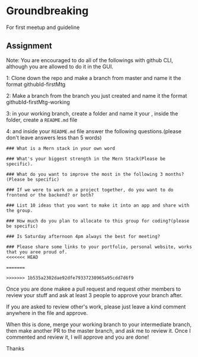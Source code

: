 # Groundbreaking
For first meetup and guideline

## Assignment

Note: You are encouraged to do all of the followings with github CLI, although you are allowed to do it in the GUI. 

1: Clone down the repo and make a branch from master and name it the format githubId-firstMtg

2: Make a branch from the branch you just created and name it the format githubId-firstMtg-working  

3: in your working branch, create a folder and name it your <name-info>, inside the folder, create a `README.md` file

4: and inside your `README.md` file answer the following questions.(please don't leave answers less than 5 words)
  
```
### What is a Mern stack in your own word

### What's your biggest strength in the Mern Stack(Please be specific). 

### What do you want to improve the most in the following 3 months? (Please be specific)

### If we were to work on a project together, do you want to do frontend or the backend? or both?

### List 10 ideas that you want to make it into an app and share with the group. 

### How much do you plan to allocate to this group for coding?(please be specific)

### Is Saturday afternoon 4pm always the best for meeting?

### Please share some links to your portfolio, personal website, works that you aree proud of. 
<<<<<<< HEAD

=======
  
>>>>>>> 1b535a2302dae92dfe79337230965a95cdd7d6f9
```

Once you are done makee a pull request and request other members to review your stuff and ask at least 3 people to approve your branch after. 

If you are asked to review other's work, please just leave a kind comment anywhere in the file and approve. 

When this is done, merge your working branch to your intermediate branch, then make another PR to the master branch, and ask me to review it. Once I commented and review it, I will approve and you are done!

Thanks
